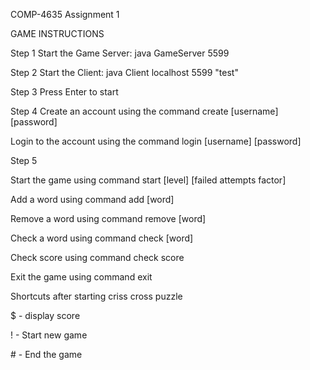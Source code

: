 COMP-4635 Assignment 1

GAME INSTRUCTIONS

Step 1
Start the Game Server: java GameServer 5599

Step 2
Start the Client: java Client localhost 5599 "test"

Step 3
Press Enter to start

Step 4
Create an account using the command create [username] [password]

Login to the account using the command login [username] [password]

Step 5

Start the game using command start [level] [failed attempts factor]

Add a word using command add [word]

Remove a word using command remove [word]

Check a word using command check [word]

Check score using command check score

Exit the game using command exit


Shortcuts after starting criss cross puzzle

$ - display score

! - Start new game

\# - End the game



